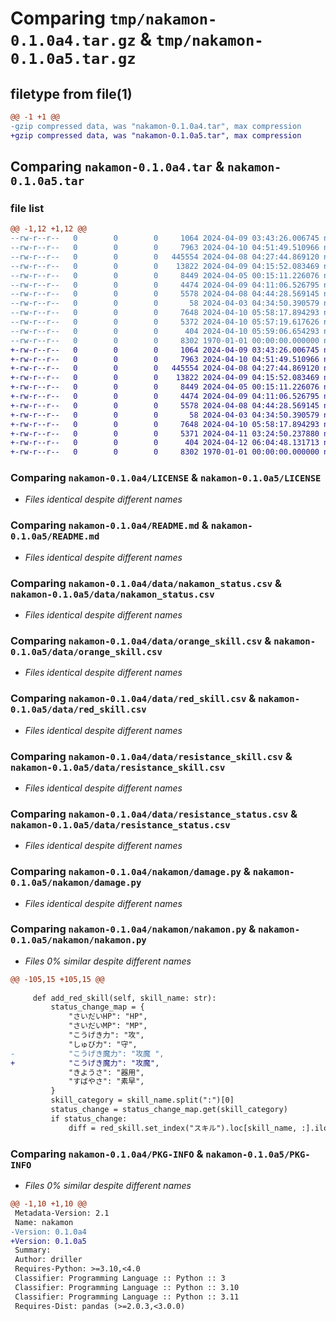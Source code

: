 # Comparing `tmp/nakamon-0.1.0a4.tar.gz` & `tmp/nakamon-0.1.0a5.tar.gz`

## filetype from file(1)

```diff
@@ -1 +1 @@
-gzip compressed data, was "nakamon-0.1.0a4.tar", max compression
+gzip compressed data, was "nakamon-0.1.0a5.tar", max compression
```

## Comparing `nakamon-0.1.0a4.tar` & `nakamon-0.1.0a5.tar`

### file list

```diff
@@ -1,12 +1,12 @@
--rw-r--r--   0        0        0     1064 2024-04-09 03:43:26.006745 nakamon-0.1.0a4/LICENSE
--rw-r--r--   0        0        0     7963 2024-04-10 04:51:49.510966 nakamon-0.1.0a4/README.md
--rw-r--r--   0        0        0   445554 2024-04-08 04:27:44.869120 nakamon-0.1.0a4/data/nakamon_status.csv
--rw-r--r--   0        0        0    13822 2024-04-09 04:15:52.083469 nakamon-0.1.0a4/data/orange_skill.csv
--rw-r--r--   0        0        0     8449 2024-04-05 00:15:11.226076 nakamon-0.1.0a4/data/red_skill.csv
--rw-r--r--   0        0        0     4474 2024-04-09 04:11:06.526795 nakamon-0.1.0a4/data/resistance_skill.csv
--rw-r--r--   0        0        0     5578 2024-04-08 04:44:28.569145 nakamon-0.1.0a4/data/resistance_status.csv
--rw-r--r--   0        0        0       58 2024-04-03 04:34:50.390579 nakamon-0.1.0a4/nakamon/__init__.py
--rw-r--r--   0        0        0     7648 2024-04-10 05:58:17.894293 nakamon-0.1.0a4/nakamon/damage.py
--rw-r--r--   0        0        0     5372 2024-04-10 05:57:19.617626 nakamon-0.1.0a4/nakamon/nakamon.py
--rw-r--r--   0        0        0      404 2024-04-10 05:59:06.654293 nakamon-0.1.0a4/pyproject.toml
--rw-r--r--   0        0        0     8302 1970-01-01 00:00:00.000000 nakamon-0.1.0a4/PKG-INFO
+-rw-r--r--   0        0        0     1064 2024-04-09 03:43:26.006745 nakamon-0.1.0a5/LICENSE
+-rw-r--r--   0        0        0     7963 2024-04-10 04:51:49.510966 nakamon-0.1.0a5/README.md
+-rw-r--r--   0        0        0   445554 2024-04-08 04:27:44.869120 nakamon-0.1.0a5/data/nakamon_status.csv
+-rw-r--r--   0        0        0    13822 2024-04-09 04:15:52.083469 nakamon-0.1.0a5/data/orange_skill.csv
+-rw-r--r--   0        0        0     8449 2024-04-05 00:15:11.226076 nakamon-0.1.0a5/data/red_skill.csv
+-rw-r--r--   0        0        0     4474 2024-04-09 04:11:06.526795 nakamon-0.1.0a5/data/resistance_skill.csv
+-rw-r--r--   0        0        0     5578 2024-04-08 04:44:28.569145 nakamon-0.1.0a5/data/resistance_status.csv
+-rw-r--r--   0        0        0       58 2024-04-03 04:34:50.390579 nakamon-0.1.0a5/nakamon/__init__.py
+-rw-r--r--   0        0        0     7648 2024-04-10 05:58:17.894293 nakamon-0.1.0a5/nakamon/damage.py
+-rw-r--r--   0        0        0     5371 2024-04-11 03:24:50.237880 nakamon-0.1.0a5/nakamon/nakamon.py
+-rw-r--r--   0        0        0      404 2024-04-12 06:04:48.131713 nakamon-0.1.0a5/pyproject.toml
+-rw-r--r--   0        0        0     8302 1970-01-01 00:00:00.000000 nakamon-0.1.0a5/PKG-INFO
```

### Comparing `nakamon-0.1.0a4/LICENSE` & `nakamon-0.1.0a5/LICENSE`

 * *Files identical despite different names*

### Comparing `nakamon-0.1.0a4/README.md` & `nakamon-0.1.0a5/README.md`

 * *Files identical despite different names*

### Comparing `nakamon-0.1.0a4/data/nakamon_status.csv` & `nakamon-0.1.0a5/data/nakamon_status.csv`

 * *Files identical despite different names*

### Comparing `nakamon-0.1.0a4/data/orange_skill.csv` & `nakamon-0.1.0a5/data/orange_skill.csv`

 * *Files identical despite different names*

### Comparing `nakamon-0.1.0a4/data/red_skill.csv` & `nakamon-0.1.0a5/data/red_skill.csv`

 * *Files identical despite different names*

### Comparing `nakamon-0.1.0a4/data/resistance_skill.csv` & `nakamon-0.1.0a5/data/resistance_skill.csv`

 * *Files identical despite different names*

### Comparing `nakamon-0.1.0a4/data/resistance_status.csv` & `nakamon-0.1.0a5/data/resistance_status.csv`

 * *Files identical despite different names*

### Comparing `nakamon-0.1.0a4/nakamon/damage.py` & `nakamon-0.1.0a5/nakamon/damage.py`

 * *Files identical despite different names*

### Comparing `nakamon-0.1.0a4/nakamon/nakamon.py` & `nakamon-0.1.0a5/nakamon/nakamon.py`

 * *Files 0% similar despite different names*

```diff
@@ -105,15 +105,15 @@
 
     def add_red_skill(self, skill_name: str):
         status_change_map = {
             "さいだいHP": "HP",
             "さいだいMP": "MP",
             "こうげき力": "攻",
             "しゅび力": "守",
-            "こうげき魔力": "攻魔 ",
+            "こうげき魔力": "攻魔",
             "きようさ": "器用",
             "すばやさ": "素早",
         }
         skill_category = skill_name.split(":")[0]
         status_change = status_change_map.get(skill_category)
         if status_change:
             diff = red_skill.set_index("スキル").loc[skill_name, :].iloc[0]
```

### Comparing `nakamon-0.1.0a4/PKG-INFO` & `nakamon-0.1.0a5/PKG-INFO`

 * *Files 0% similar despite different names*

```diff
@@ -1,10 +1,10 @@
 Metadata-Version: 2.1
 Name: nakamon
-Version: 0.1.0a4
+Version: 0.1.0a5
 Summary: 
 Author: driller
 Requires-Python: >=3.10,<4.0
 Classifier: Programming Language :: Python :: 3
 Classifier: Programming Language :: Python :: 3.10
 Classifier: Programming Language :: Python :: 3.11
 Requires-Dist: pandas (>=2.0.3,<3.0.0)
```


